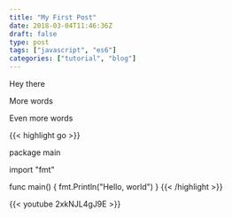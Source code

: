 ```yaml
---
title: "My First Post"
date: 2018-03-04T11:46:36Z
draft: false
type: post
tags: ["javascript", "es6"]
categories: ["tutorial", "blog"]
---
```


Hey there


More words



Even more words

{{< highlight go >}}

package main

import "fmt"

func main() {
  fmt.Println("Hello, world")
}
{{< /highlight >}}

{{< youtube 2xkNJL4gJ9E >}}